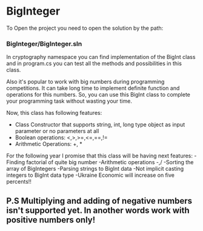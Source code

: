 # BigInteger
To Open the project you need to open the solution by the path:
### BigInteger/BigInteger.sln

In cryptography namespace you can find implementation of the BigInt class and in program.cs you can test all the methods and possibilities in this class.

Also it's popular to work with big numbers during programming competitions. It can take long time to implement definite function and operations for this numbers. So, you can use this BigInt class to complete your programming task without wasting your time.

Now, this class has following features:
- Class Constructor that supports string, int, long type object as input parameter or no parameters at all
- Boolean operations: <,>,>=,<=,==,!=
- Arithmetic Operations: +, *

For the following year I promise that this class will be having next features:
-Finding factorial of quite big number
-Arithmetic operations -,/
-Sorting the array of BigIntegers
-Parsing strings to BigInt data
-Not implicit casting integers to BigInt data type
-Ukraine Economic will increase on five percents!!


## P.S Multiplying and adding of negative numbers isn't supported yet. In another words work with positive numbers only!
